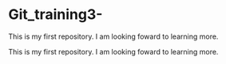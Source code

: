 # Git_training3-

This is my first repository.
I am looking foward to learning more.

This is my first repository.
I am looking foward to learning more.


